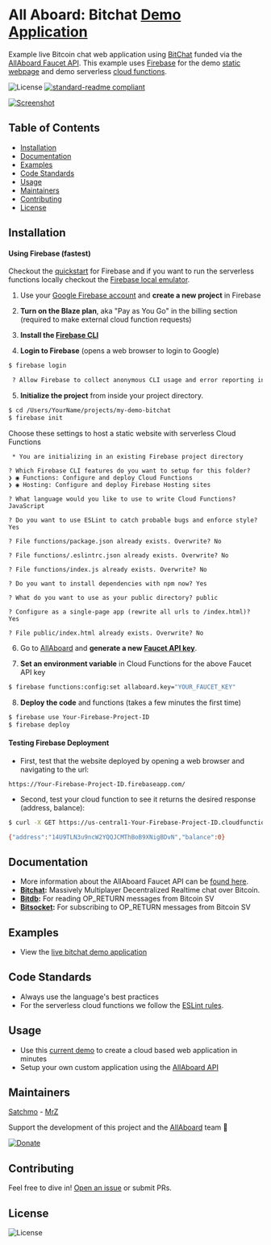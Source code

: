 # All Aboard: Bitchat [Demo Application](https://bitchat.allaboard.cash)
Example live Bitcoin chat web application using [BitChat](https://github.com/unwriter/bitchat) funded via the [AllAboard Faucet API](https://allaboard.cash/docs). This example uses [Firebase](https://firebase.google.com) for the demo [static webpage](https://firebase.google.com/docs/hosting/) and demo serverless [cloud functions](https://firebase.google.com/docs/functions/).

![License](https://img.shields.io/github/license/rohenaz/allaboard-bitchat.svg?style=flat)  [![standard-readme compliant](https://img.shields.io/badge/standard--readme-OK-green.svg?style=flat)](https://github.com/RichardLitt/standard-readme)

[![Screenshot](https://bitchat.bitdb.network/screen.png)](https://bitchat.allaboard.cash)

## Table of Contents
- [Installation](https://github.com/rohenaz/allaboard-bitchat#installation)
- [Documentation](https://github.com/rohenaz/allaboard-bitchat#documentation)
- [Examples](https://github.com/rohenaz/allaboard-bitchat#examples)
- [Code Standards](https://github.com/rohenaz/allaboard-bitchat#code-standards)
- [Usage](https://github.com/rohenaz/allaboard-bitchat#usage)
- [Maintainers](https://github.com/rohenaz/allaboard-bitchat#maintainers)
- [Contributing](https://github.com/rohenaz/allaboard-bitchat#contributing)
- [License](https://github.com/rohenaz/allaboard-bitchat#license)

## Installation

#### Using Firebase (fastest)
Checkout the [quickstart](https://firebase.google.com/docs/hosting/quickstart) for Firebase and if you want to run the serverless functions locally checkout the [Firebase local emulator](https://firebase.google.com/docs/functions/local-emulator).

1) Use your [Google Firebase account](https://console.firebase.google.com/) and **create a new project** in Firebase

2) **Turn on the Blaze plan**, aka "Pay as You Go" in the billing section (required to make external cloud function requests)

3) **Install the [Firebase CLI](https://firebase.google.com/docs/hosting/quickstart#install_the_firebase_cli)**

4) **Login to Firebase** (opens a web browser to login to Google)
```bash
$ firebase login

 ? Allow Firebase to collect anonymous CLI usage and error reporting information? No
```

5) **Initialize the project** from inside your project directory.
```bash
$ cd /Users/YourName/projects/my-demo-bitchat
$ firebase init
```

Choose these settings to host a static website with serverless Cloud Functions
```
 * You are initializing in an existing Firebase project directory
  
? Which Firebase CLI features do you want to setup for this folder?
❯ ◉ Functions: Configure and deploy Cloud Functions
❯ ◉ Hosting: Configure and deploy Firebase Hosting sites
 
? What language would you like to use to write Cloud Functions? JavaScript

? Do you want to use ESLint to catch probable bugs and enforce style? Yes

? File functions/package.json already exists. Overwrite? No

? File functions/.eslintrc.json already exists. Overwrite? No

? File functions/index.js already exists. Overwrite? No

? Do you want to install dependencies with npm now? Yes

? What do you want to use as your public directory? public

? Configure as a single-page app (rewrite all urls to /index.html)? Yes

? File public/index.html already exists. Overwrite? No
```

6) Go to [AllAboard](https://allaboard.cash) and **generate a new [Faucet API key](https://allaboard.cash/docs)**.

7) **Set an environment variable** in Cloud Functions for the above Faucet API key
```bash 
$ firebase functions:config:set allaboard.key="YOUR_FAUCET_KEY"
```

8) **Deploy the code** and functions (takes a few minutes the first time)
```bash
$ firebase use Your-Firebase-Project-ID
$ firebase deploy
```

#### Testing Firebase Deployment
- First, test that the website deployed by opening a web browser and navigating to the url:
```
https://Your-Firebase-Project-ID.firebaseapp.com/
```

- Second, test your cloud function to see it returns the desired response (address, balance):
```bash
$ curl -X GET https://us-central1-Your-Firebase-Project-ID.cloudfunctions.net/status

{"address":"14U9TLN3u9ncW2YQQJCMThBoB9XNigBDvN","balance":0}
```

## Documentation
- More information about the AllAboard Faucet API can be [found here](https://allaboard.cash/docs).
- **[Bitchat](https://github.com/unwriter/bitchat):** Massively Multiplayer Decentralized Realtime chat over Bitcoin.
- **[Bitdb](https://bitdb.network):** For reading OP_RETURN messages from Bitcoin SV
- **[Bitsocket](https://www.bitsocket.org):** For subscribing to OP_RETURN messages from Bitcoin SV

## Examples
- View the [live bitchat demo application](https://bitchat.allaboard.cash)

## Code Standards
- Always use the language's best practices
- For the serverless cloud functions we follow the [ESLint rules](https://github.com/rohenaz/allaboard-bitchat/blob/master/functions/.eslintrc.json).

## Usage
- Use this [current demo](https://bitchat.allaboard.cash) to create a cloud based web application in minutes
- Setup your own custom application using the [AllAboard API](https://allaboard.cash/docs)

## Maintainers
[Satchmo](https://github.com/rohenaz) - [MrZ](https://github.com/mrz1836)

Support the development of this project and the [AllAboard](https://allaboard.cash) team 🙏

[![Donate](https://img.shields.io/badge/donate-bitcoin%20SV-brightgreen.svg)](https://allaboard.cash/?af=allaboard-bitchat)

## Contributing
Feel free to dive in! [Open an issue](https://github.com/rohenaz/allaboard-bitchat/issues/new) or submit PRs.

## License
![License](https://img.shields.io/github/license/rohenaz/allaboard-bitchat.svg?style=flat)